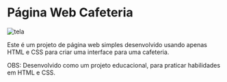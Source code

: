 # Página Web Cafeteria
![tela](https://github.com/Mateusveloso26/Landing-Page-Cafeteria/assets/135018940/ef003f01-cf45-4ef2-af98-97c2da079eb4)

Este é um projeto de página web simples desenvolvido usando apenas HTML e CSS para criar uma interface  para uma cafeteria.  

OBS: Desenvolvido como um projeto educacional, para praticar habilidades em HTML e CSS.



